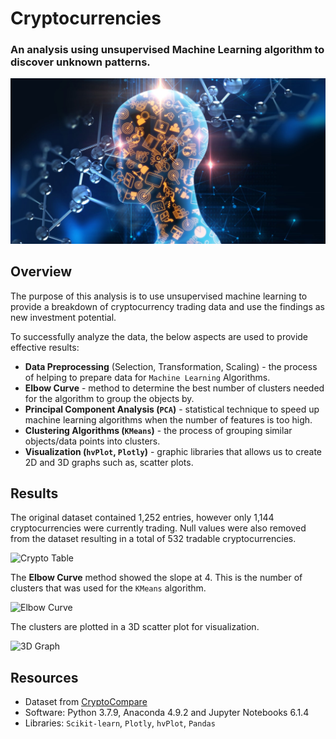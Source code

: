 # Cryptocurrencies
### An analysis using unsupervised Machine Learning algorithm to discover unknown patterns.

![bannerimage](https://github.com/amylio/Cryptocurrencies/blob/main/Resources/Images/BannerImage.jpeg)

## Overview

The purpose of this analysis is to use unsupervised machine learning to provide a breakdown of cryptocurrency trading data and use the findings as new investment potential.

To successfully analyze the data, the below aspects are used to provide effective results: 
* **Data Preprocessing** (Selection, Transformation, Scaling) - the process of helping to prepare data for `Machine Learning` Algorithms.
* **Elbow Curve** - method to determine the best number of clusters needed for the algorithm to group the objects by.
* **Principal Component Analysis (`PCA`)** - statistical technique to speed up machine learning algorithms when the number of features is too high.
* **Clustering Algorithms (`KMeans`)** - the process of grouping similar objects/data points into clusters.
* **Visualization (`hvPlot`, `Plotly`)** - graphic libraries that allows us to create 2D and 3D graphs such as, scatter plots.

## Results

The original dataset contained 1,252 entries, however only 1,144 cryptocurrencies were currently trading. Null values were also removed from the dataset resulting in a total of 532 tradable cryptocurrencies.

![Crypto Table](Resources/Images/crypto-table.jpg)

The **Elbow Curve** method showed the slope at 4. This is the number of clusters that was used for the `KMeans` algorithm.

![Elbow Curve](Resources/Images/elbow-curve.jpg)

The clusters are plotted in a 3D scatter plot for visualization.

![3D Graph](Resources/Images/3d-graph.jpg)

## Resources
* Dataset from [CryptoCompare](https://min-api.cryptocompare.com/data/all/coinlist)
* Software: Python 3.7.9, Anaconda 4.9.2 and Jupyter Notebooks 6.1.4
* Libraries: `Scikit-learn`, `Plotly`, `hvPlot`, `Pandas`
